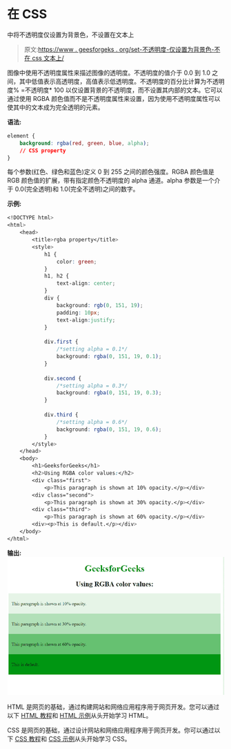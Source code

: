 # 在 CSS

中将不透明度仅设置为背景色，不设置在文本上

> 原文:[https://www . geesforgeks . org/set-不透明度-仅设置为背景色-不在 css 文本上/](https://www.geeksforgeeks.org/set-the-opacity-only-to-background-color-not-on-the-text-in-css/)

图像中使用不透明度属性来描述图像的透明度。不透明度的值介于 0.0 到 1.0 之间，其中低值表示高透明度，高值表示低透明度。不透明度的百分比计算为不透明度% =不透明度* 100
以仅设置背景的不透明度，而不设置其内部的文本。它可以通过使用 RGBA 颜色值而不是不透明度属性来设置，因为使用不透明度属性可以使其中的文本成为完全透明的元素。

**语法:**

```css
element {
    background: rgba(red, green, blue, alpha);
    // CSS property
}

```

每个参数(红色、绿色和蓝色)定义 0 到 255 之间的颜色强度。RGBA 颜色值是 RGB 颜色值的扩展，带有指定颜色不透明度的 alpha 通道。alpha 参数是一个介于 0.0(完全透明)和 1.0(完全不透明)之间的数字。

**示例:**

```css
<!DOCTYPE html>
<html>
    <head>
        <title>rgba property</title>
        <style>
            h1 {
                color: green;
            }
            h1, h2 {
                text-align: center;
            }
            div {
                background: rgb(0, 151, 19);
                padding: 10px;
                text-align:justify; 
            }

            div.first {
                /*setting alpha = 0.1*/
                background: rgba(0, 151, 19, 0.1);
            }

            div.second {
                /*setting alpha = 0.3*/
                background: rgba(0, 151, 19, 0.3);
            }

            div.third {
                /*setting alpha = 0.6*/
                background: rgba(0, 151, 19, 0.6);
            }
        </style>
    </head>
    <body>
        <h1>GeeksforGeeks</h1>
        <h2>Using RGBA color values:</h2>
        <div class="first">
            <p>This paragraph is shown at 10% opacity.</p></div>
        <div class="second">
            <p>This paragraph is shown at 30% opacity.</p></div>
        <div class="third">
            <p>This paragraph is shown at 60% opacity.</p></div>
        <div><p>This is default.</p></div>
    </body>
</html>                    
```

**输出:**
![rgba](img/30c84947815c107cbb686ab08b3171f5.png)

HTML 是网页的基础，通过构建网站和网络应用程序用于网页开发。您可以通过以下 [HTML 教程](https://www.geeksforgeeks.org/html-tutorials/)和 [HTML 示例](https://www.geeksforgeeks.org/html-examples/)从头开始学习 HTML。

CSS 是网页的基础，通过设计网站和网络应用程序用于网页开发。你可以通过以下 [CSS 教程](https://www.geeksforgeeks.org/css-tutorials/)和 [CSS 示例](https://www.geeksforgeeks.org/css-examples/)从头开始学习 CSS。